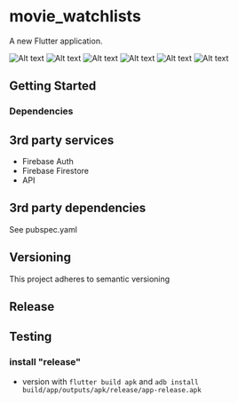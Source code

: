 # movie_watchlists

A new Flutter application.

![Alt text](/screenshots/login.png?raw=true "Login")
![Alt text](/screenshots/discovery.png?raw=true "Discover")
![Alt text](/screenshots/watchlists.png?raw=true "Watchlists")
![Alt text](/screenshots/watchlists.png_1?raw=true "Watchlists")
![Alt text](/screenshots/settings.png?raw=true "Settings")
![Alt text](/screenshots/detail.png?raw=true "Detail")

## Getting Started


### Dependencies

## 3rd party services
- Firebase Auth
- Firebase Firestore
-  API

## 3rd party dependencies

See pubspec.yaml

## Versioning
This project adheres to semantic versioning

## Release

## Testing

### install "release"
- version with `flutter build apk` and `adb install build/app/outputs/apk/release/app-release.apk`

